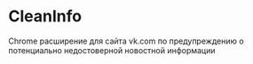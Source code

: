 # CleanInfo
Chrome расширение для сайта vk.com по предупреждению о потенциально недостоверной новостной информации
